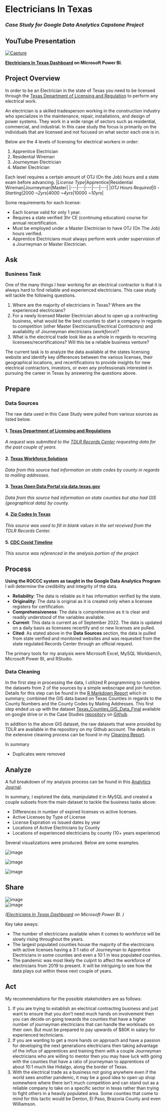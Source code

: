 # Electricians In Texas
### *Case Study for Google Data Analytics Capstone Project*

## YouTube Presentation
[![Capture](https://user-images.githubusercontent.com/100551357/195494843-2fe6cdc0-f926-4f2a-a002-45f9f1eb676f.JPG)](https://youtu.be/eDojueO4rj0)

**[Electricians In Texas Dashboard](https://app.powerbi.com/view?r=eyJrIjoiMmM2MWNkODQtMDhkNi00YWJjLTkxNzctYmM4YmJlNzRhMTMxIiwidCI6ImY4NWQ0YzRjLTRlZDktNDM3Yi04ZGE2LWQ2YjFkMzYxZTM2NiJ9
) on Microsoft Power BI.**

## Project Overview
In order to be an Electrician in the state of Texas you need to be licensed through the [Texas Department of Licensing and Regulation](https://www.tdlr.texas.gov/) to perform any electrical work. 

An electrician is a skilled tradesperson working in the construction industry who specializes in the maintenance, repair, installations, and design of power systems. They work in a wide range of sectors such as residential, commercial, and industrial. In this case study the focus is primarily on the individuals that are licensed and not focused on what sector each one is in. 

Below are the 4 levels of licensing for electrical workers in order:
1. Apprentice Electrician
2. Residential Wireman
3. Journeyman Electrician
4. Master Electrician

Each level requires a certain amount of OTJ (On the Job) hours and a state exam before advancing. 
|*License Type*|Apprentice|Residential Wireman|Journeyman|Master|
|---|---|---|---|---|
|*OTJ Hours Required*|0 *-Starting*|2000 *~2yrs*|4000 *~4yrs*|10000 *~10yrs*|

Some requirements for each license:
* Each license valid for only 1 year.
* Requires a state verified 3hr CE (continuing education) course for annual recertification.
* Must be employed under a Master Electrician to have OTJ (On The Job) hours verified. 
* Apprentice Electricians must always perform work under supervision of a Journeyman or Master Electrician. 

## **Ask**
### Business Task


One of the many things I hear working for an electrical contractor is that it is always hard to find reliable and experienced electricians. This case study will tackle the following questions.  
1. Where are the majority of electricians in Texas? Where are the experienced electricians?
2. For a newly licensed Master Electrician about to open up a contracting business, what would be the best counties to start a company in regards to competition (other Master Electricians/Electrical Contractors) and availability of Journeyman electricians (*workforce*)? 
3. What is the electrical trade look like as a whole in regards to recurring licensees/recertifications? Will this be a reliable business venture?

The current task is to analyze the data available at the states licensing website and identify key differences between the various licenses, their geographical locations, and recertifications to provide insights for new electrical contractors, investors, or even any professionals interested in pursuing the career in Texas by answering the questions above. 

## **Prepare**
### Data Sources

The raw data used in this Case Study were pulled from various sources as listed below. 
#### 1. [Texas Department of Licensing and Regulations](https://www.tdlr.texas.gov/LicenseSearch/licfile.asp)
*A request was submitted to the [TDLR Records Center](https://tdlr.govqa.us/WEBAPP/_rs/(S(4irhw5jw0tlwkpgiatupuotf))/SupportHome.aspx) requesting data for the past couple of years.*
#### 2. [Texas Workforce Solutions](https://www.twc.texas.gov/tax-county-codes#countyCodesForEmployersQuarterlyReport) 
*Data from this source had information on state codes by county in regards to mailing addresses.*
#### 3. [Texas Open Data Portal via data.texas.gov](https://data.texas.gov/widgets/ups3-9e8m?mobile_redirect=true)
*Data from this source had information on state counties but also had GIS (geographical data) by county.*
#### 4. [Zip Codes In Texas](https://www.unitedstateszipcodes.org/tx/#zips-list)
*This source was used to fill in blank values in the set received from the TDLR Records Center.*
#### 5. [CDC Covid Timeline](https://www.cdc.gov/museum/timeline/covid19.html#:~:text=January%2010%2C%202020,-nCoV)
*This source was referenced in the analysis portion of the project*
## **Process** 
  
**Using the ROCCC system as taught in the Google Data Analytics Program** I will determine the credibility and integrity of the data. 
* **Reliability**: The data is reliable as it has information verified by the state. 
* **Originality**: The data is original as it is created only when a licensee registers for certification.
* **Comprehensiveness**: The data is comprehensive as it is clear and readily understood of the variables available.
* **Current**: This data is current as of September 2022. The data is updated on a daily basis as licensees recertify and or new licenses are pulled. 
* **Cited**: As stated above in the **Data Sources** section, the data is pulled from state verified and monitored websites and was requested from the state regulated Records Center through an official request.  

The primary tools for my analysis were Microsoft Excel, MySQL Workbench, Microsoft Power BI, and RStudio.

### Data Cleaning

In the first step in processing the data, I utilized R programming to combine the datasets from 2 of the sources by a simple webscrape and join function. Details for this step can be found in the [R Markdown Report](https://texascountiesgisdata.netlify.app/) which in summary, combined the GIS data based on Texas Counties in regards to the County Numbers and the County Codes by Mailing Addresses. This first step ended us up with the dataset [Texas_Counties_GIS_Data_Final](https://docs.google.com/spreadsheets/d/14tZoSZokVC5MiGU60GWdX7WksUEG2_XwlfRmhH_cgo8/edit#gid=1495227071) available on google drive or in the Case Studies [repository](https://github.com/ItsMundo/Texas_GIS_Data_By_Counties) on [Github](https://github.com/).

In addition to the above GIS dataset, the raw datasets that were provided by TDLR are available in the repository on my Github account. The details in the extensive cleaning process can be found in my [Cleaning Report](https://github.com/ItsMundo/Electricians_In_Texas/blob/main/CleaningReport.md).

In summary

- Duplicates were removed 
  
## **Analyze**
  
A full breakdown of my analysis process can be found in this [Analytics Journal](https://github.com/ItsMundo/Electricians_In_Texas/blob/main/Analytics%20Journal.md).  
  
In summary, I explored the data, manipulated it in MySQL and created a couple subsets from the main dataset to tackle the business tasks above:
* Differences in number of expired licenses vs active licenses. 
* Active Licenses by Type of License
* License Expiration vs Issued dates by year
* Locations of Active Electricians by County
* Locations of experienced electricians by county (10+ years experience)
  
Several visualizations were produced. Below are some examples.  
  
![image](https://raw.githubusercontent.com/ItsMundo/Electricians_In_Texas/main/Images/TotalExpiredvsIssued.PNG?token=GHSAT0AAAAAABZW3QAJI4JARXUK5JXJWJFCY2CPRLQ)  
  
![image](https://raw.githubusercontent.com/ItsMundo/Electricians_In_Texas/main/Images/ActiveElectriciansDonut.PNG?token=GHSAT0AAAAAABZW3QAIH3JMU2MU7FQZ7MLOY2CPSRA)  
  
![image](https://raw.githubusercontent.com/ItsMundo/Electricians_In_Texas/main/Images/Top10CountiesByLicenseType.PNG?token=GHSAT0AAAAAABZW3QAJ7FAYFAIYAIMDNDYKY2CPTQQ)


## **Share**
![image](https://raw.githubusercontent.com/ItsMundo/Electricians_In_Texas/main/Images/EITDashboard1.PNG?token=GHSAT0AAAAAABZW3QAJELXTXKZRG3RXT342Y2CPUEA)  
![image](https://raw.githubusercontent.com/ItsMundo/Electricians_In_Texas/main/Images/EITDashboard2.PNG?token=GHSAT0AAAAAABZW3QAJUSFHSKCDMZDI4U5KY2CPU3A) 

*([Electricians In Texas Dashboard](https://app.powerbi.com/view?r=eyJrIjoiMmM2MWNkODQtMDhkNi00YWJjLTkxNzctYmM4YmJlNzRhMTMxIiwidCI6ImY4NWQ0YzRjLTRlZDktNDM3Yi04ZGE2LWQ2YjFkMzYxZTM2NiJ9
) on Microsoft Power BI. )*  
  
Key take aways: 
* The number of electricians available when it comes to workforce will be slowly rising throughout the years. 
* The largest populated counties house the majority of the electricians with active licenses having a 3:1 ratio of Journeyman to Apprentice Electricians in some counties and even a 10:1 in less populated counties. 
* The pandemic was most likely the culprit to affect the workforce of electricians from 2019 to present. It will be intriguing to see how the data plays out within these next couple of years. 
  
  

## **Act**
My recommendations for the possible stakeholders are as follows:
1. If you are trying to establish an electrical contracting business and just want to ensure that you don't need much hands on involvement then you can decide on going towards the counties that have a higher number of journeyman electricians that can handle the workloads on their own. But must be prepared to pay upwards of $80K in salary for experienced technicians. 
2. If you are wanting to get a more hands on approach and have a passion for developing the next generations electricians then taking advantage of the influx of apprentices and training them with a couple Journeyman electricians who are willing to mentor then you may have luck with going with the counties that have a ratio of journeyman to apprentices of about  10:1 much like Hidalgo, along the border of Texas. 
3. With the electrical trade as a business not going anywhere even if the world sees another pandemic, it may be a good idea to open up shop somewhere where there isn't much competition and can stand out as a reliable company to take on a specific sector in texas rather than trying to fight others in a heavily populated area. Some counties that come to mind for this tactic would be Denton, El Paso, Brazoria County and even Williamson. 
